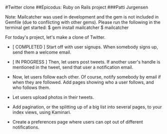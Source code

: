 #Twitter clone
##Epicodus: Ruby on Rails project
###Patti Jurgensen

Note: Mailcatcher was used in development and the gem is not included in Gemfile (due to conflicting with other gems). Please run the following in the terminal get started:
$ gem install mailcatcher
$ mailcatcher


For today's project, let's make a clone of Twitter.

* [ COMPLETED ] Start off with user signups. When somebody signs up, send them a welcome email.

* [ IN PROGRESS ] Then, let users post tweets. If another user's handle is mentioned in the tweet, send that user a notification email.

* Now, let users follow each other. Of course, notify somebody by email if when they are followed. Add pages showing who a user follows, and who follows them.

* Let users upload photos in their tweets.

* Add pagination, or the splitting up of a big list into several pages, to your index views, using Kaminari.

* Create a preferences page where users can opt out of different notifications.

